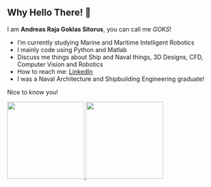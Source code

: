 ## Why Hello There! 👋 

I am **Andreas Raja Goklas Sitorus**, you can call me *GOKS*!

- I’m currently studying Marine and Maritime Intelligent Robotics
- I mainly code using Python and Matlab
- Discuss me things about Ship and Naval things, 3D Designs, CFD, Computer Vision and Robotics
- How to reach me: [LinkedIn](https://www.linkedin.com/in/andreassitorus/)
- I was a Naval Architecture and Shipbuilding Engineering graduate!

Nice to know you!

<p align="left">
<a href="https://github.com/AndreasKing-Goks">
  <img height="180em" src="https://github-readme-stats-eight-theta.vercel.app/api?username=AndreasKing-Goks&show_icons=true&theme=algolia&include_all_commits=true&count_private=true"/>
  <img height="180em" src="https://github-readme-stats-eight-theta.vercel.app/api/top-langs/?username=AndreasKing-Goks&layout=compact&langs_count=8&theme=algolia"/>
</a>
</p>
